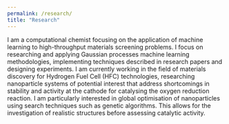 ```yaml
---
permalink: /research/
title: "Research"
---
```


I am a computational chemist focusing on the application of machine learning to
high-throughput materials screening problems. I focus on researching and
applying Gaussian processes machine learning methodologies, implementing
techniques described in research papers and designing experiments. I am
currently working in the field of materials discovery for Hydrogen Fuel Cell
(HFC) technologies, researching nanoparticle systems of potential interest that
address shortcomings in stability and activity at the cathode for catalysing
the oxygen reduction reaction. I am particularly interested in global
optimisation of nanoparticles using search techniques such as genetic
algorithms. This allows for the investigation of realistic structures before
assessing catalytic activity.
